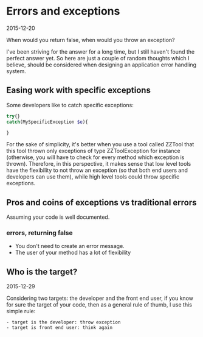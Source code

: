 Errors and exceptions
==========================
2015-12-20


When would you return false, when would you throw an exception?


I've been striving for the answer for a long time, but I still haven't found the perfect answer yet.
So here are just a couple of random thoughts which I believe, should be considered when 
designing an application error handling system.







Easing work with specific exceptions
--------------------------------------
 
Some developers like to catch specific exceptions:

```php
try{}
catch(MySpecificException $e){

}
```
For the sake of simplicity, it's better when you use a tool called ZZTool
that this tool thrown only exceptions of type ZZToolException for instance (otherwise, you will have 
to check for every method which exception is thrown).
Therefore, in this perspective, it makes sense that low level tools have the flexibility to not throw 
an exception (so that both end users and developers can use them), 
while high level tools could throw specific exceptions.
 




Pros and coins of exceptions vs traditional errors
------------------------------------

Assuming your code is well documented.



### errors, returning false

+ You don't need to create an error message.
+ The user of your method has a lot of flexibility



Who is the target?
------------------------
2015-12-29


Considering two targets: the developer and the front end user,
if you know for sure the target of your code,
then as a general rule of thumb, I use this simple rule:

    - target is the developer: throw exception
    - target is front end user: think again



